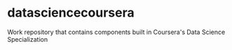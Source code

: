 # datasciencecoursera
Work repository that contains components built in Coursera's Data Science Specialization
 
